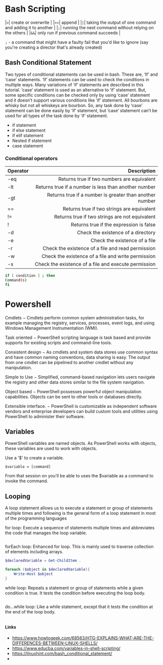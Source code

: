 # Bash Scripting

|`>`| create or overwrite |
|`>>`| append |
|`|`| taking the output of one command and adding it to another |
|`;`| running the next command without relying on the others |
|`&&`| only run if previous command succeeds |

`;` - a command that might have a faulty fail that you'd like to ignore (say you're creating a director that's already created)


## Bash Conditional Statement
Two types of conditional statements can be used in bash. These are, ‘If’ and ‘case’ statements. ‘If’ statements can be used to check the conditions in multiple ways. Many variations of ‘if’ statements are described in this tutorial. ‘case’ statement is used as an alternative to ‘if’ statement. But, some specific conditions can be checked only by using ‘case’ statement and it doesn’t support various conditions like ‘if’ statement. All bourbons are whisky but not all whiskeys are bourbon. So, any task done by ‘case’ statement can be done easily by ‘if’ statement, but ‘case’ statement can’t be used for all types of the task done by ‘if’ statement.

* if statement
* if else statement
* if elif statement
* Nested if statement
* case statement

### Conditional operators
|Operator | Description |
| :--- | ---: |
| -eq |	Returns true if two numbers are equivalent |
| -lt | Returns true if a number is less than another number |
| -gt | Returns true if a number is greater than another number |
| == | Returns true if two strings are equivalent |
| != | Returns true if two strings are not equivalent |
| !	| Returns true if the expression is false |
| -d | Check the existence of a directory |
| -e | Check the existence of a file |
| -r | Check the existence of a file and read permission |
| -w | Check the existence of a file and write permission |
| -x | Check the existence of a file and execute permission |

```sh
if [ condition ] ; then
Command(s)
fi
```

# Powershell
Cmdlets − Cmdlets perform common system administration tasks, for example managing the registry, services, processes, event logs, and using Windows Management Instrumentation (WMI).

Task oriented − PowerShell scripting language is task based and provide supports for existing scripts and command-line tools.

Consistent design − As cmdlets and system data stores use common syntax and have common naming conventions, data sharing is easy. The output from one cmdlet can be pipelined to another cmdlet without any manipulation.

Simple to Use − Simplified, command-based navigation lets users navigate the registry and other data stores similar to the file system navigation.

Object based − PowerShell possesses powerful object manipulation capabilities. Objects can be sent to other tools or databases directly.

Extensible interface. − PowerShell is customizable as independent software vendors and enterprise developers can build custom tools and utilities using PowerShell to administer their software.

## Variables
PowerShell variables are named objects. As PowerShell works with objects, these variables are used to work with objects.

Use a '$' to create a variable.
```
$variable = [command]
```
From that session on you'll be able to uses the $variable as a command to invoke the command.

## Looping
A loop statement allows us to execute a statement or group of statements multiple times and following is the general form of a loop statement in most of the programming languages

for loop:
    Execute a sequence of statements multiple times and abbreviates the code that manages the loop variable.
```
```

forEach loop:
    Enhanced for loop. This is mainly used to traverse collection of elements including arrays.
```Powershell
$declaredVariable = Get-ChildItem .

foreach ($object in $declaredVariable){
    Write-Host $object
}
```

while loop:
    Repeats a statement or group of statements while a given condition is true. It tests the condition before executing the loop body.
```
```

do...while loop:
    Like a while statement, except that it tests the condition at the end of the loop body.
```
```

#### Links
* https://www.howtogeek.com/68563/HTG-EXPLAINS-WHAT-ARE-THE-DIFFERENCES-BETWEEN-LINUX-SHELLS/
* https://www.educba.com/variables-in-shell-scripting/
* https://linuxhint.com/bash_conditional_statement/
* 